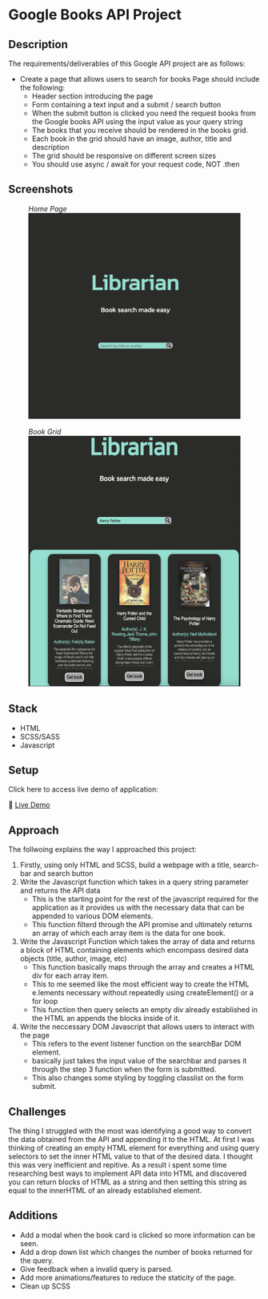 # Google Books API Project

## Description

The requirements/deliverables of this Google API project are as follows:

-   Create a page that allows users to search for books Page should include the following:
    -   Header section introducing the page
    -   Form containing a text input and a submit / search button
    -   When the submit button is clicked you need the request books from the Google books API using the input value as your query string
    -   The books that you receive should be rendered in the books grid.
    -   Each book in the grid should have an image, author, title and description
    -   The grid should be responsive on different screen sizes
    -   You should use async / await for your request code, NOT .then

## Screenshots

<figure>
<figcaption><i>Home Page</i></figcaption>
<img src="./assets/Home.png" width="500px" alt="Home Page" />
</figure>

<figure>
<figcaption><i>Book Grid</i></figcaption>
<img src="./assets/grid.png" height="500px" alt="Small Screen UI" />
</figure>

## Stack

-   HTML
-   SCSS/SASS
-   Javascript

## Setup

Click here to access live demo of application:

🔗 [Live Demo](https://darcyjhenschke.github.io/Google-Books_UI/)

## Approach

The follwoing explains the way I approached this project:

1. Firstly, using only HTML and SCSS, build a webpage with a title, search-bar and search button
2. Write the Javascript function which takes in a query string parameter and returns the API data
    - This is the starting point for the rest of the javascript required for the application as it provides us with the necessary data that can be appended to various DOM elements.
    - This function filterd through the API promise and ultimately returns an array of which each array item is the data for one book.
3. Write the Javascript Function which takes the array of data and returns a block of HTML containing elements which encompass desired data objects (title, author, image, etc)
    - This function basically maps through the array and creates a HTML div for each array item.
    - This to me seemed like the most efficient way to create the HTML e.lements necessary without repeatedly using createElement() or a for loop
    - This function then query selects an empty div already established in the HTML an appends the blocks inside of it.
4. Write the neccessary DOM Javascript that allows users to interact with the page
    - This refers to the event listener function on the searchBar DOM element.
    - basically just takes the input value of the searchbar and parses it through the step 3 function when the form is submitted.
    - This also changes some styling by toggling classlist on the form submit.

## Challenges

The thing I struggled with the most was identifying a good way to convert the data obtained from the API and appending it to the HTML. At first I was thinking of creating an empty HTML element for everything and using query selectors to set the inner HTML value to that of the desired data. I thought this was very inefficient and repitive. As a result i spent some time researching best ways to implement API data into HTML and discovered you can return blocks of HTML as a string and then setting this string as equal to the innerHTML of an already established element.

## Additions

-   Add a modal when the book card is clicked so more information can be seen.
-   Add a drop down list which changes the number of books returned for the query.
-   Give feedback when a invalid query is parsed.
-   Add more animations/features to reduce the staticity of the page.
-   Clean up SCSS
